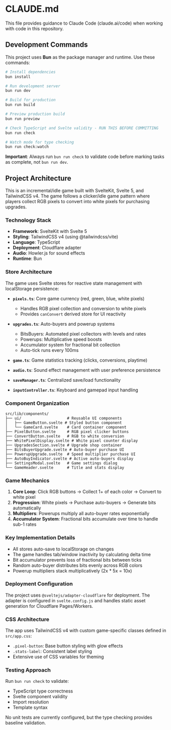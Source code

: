 # CLAUDE.md

This file provides guidance to Claude Code (claude.ai/code) when working with code in this repository.

## Development Commands

This project uses **Bun** as the package manager and runtime. Use these commands:

```bash
# Install dependencies
bun install

# Run development server
bun run dev

# Build for production
bun run build

# Preview production build
bun run preview

# Check TypeScript and Svelte validity - RUN THIS BEFORE COMMITTING
bun run check

# Watch mode for type checking
bun run check:watch
```

**Important**: Always run `bun run check` to validate code before marking tasks as complete, not `bun run dev`.

## Project Architecture

This is an incremental/idle game built with SvelteKit, Svelte 5, and TailwindCSS v4. The game follows a clicker/idle game pattern where players collect RGB pixels to convert into white pixels for purchasing upgrades.

### Technology Stack
- **Framework**: SvelteKit with Svelte 5
- **Styling**: TailwindCSS v4 (using @tailwindcss/vite)
- **Language**: TypeScript
- **Deployment**: Cloudflare adapter
- **Audio**: Howler.js for sound effects
- **Runtime**: Bun

### Store Architecture

The game uses Svelte stores for reactive state management with localStorage persistence:

- **`pixels.ts`**: Core game currency (red, green, blue, white pixels)
  - Handles RGB pixel collection and conversion to white pixels
  - Provides `canConvert` derived store for UI reactivity

- **`upgrades.ts`**: Auto-buyers and powerup systems
  - BitsBuyers: Automated pixel collectors with levels and rates
  - Powerups: Multiplicative speed boosts
  - Accumulator system for fractional bit collection
  - Auto-tick runs every 100ms

- **`game.ts`**: Game statistics tracking (clicks, conversions, playtime)

- **`audio.ts`**: Sound effect management with user preference persistence

- **`saveManager.ts`**: Centralized save/load functionality

- **`inputController.ts`**: Keyboard and gamepad input handling

### Component Organization

```
src/lib/components/
├── ui/                    # Reusable UI components
│   ├── GameButton.svelte # Styled button component
│   └── GameCard.svelte    # Card container component
├── PixelButton.svelte     # RGB pixel clicker buttons
├── ConvertButton.svelte   # RGB to white conversion
├── WhitePixelDisplay.svelte # White pixel counter display
├── UpgradesSection.svelte # Upgrade shop container
├── BitsBuyerUpgrade.svelte # Auto-buyer purchase UI
├── PowerupUpgrade.svelte  # Speed multiplier purchase UI
├── AutoBuyIndicator.svelte # Active auto-buyers display
├── SettingsModal.svelte   # Game settings dialog
└── GameHeader.svelte      # Title and stats display
```

### Game Mechanics

1. **Core Loop**: Click RGB buttons → Collect 1+ of each color → Convert to white pixel
2. **Progression**: White pixels → Purchase auto-buyers → Generate bits automatically
3. **Multipliers**: Powerups multiply all auto-buyer rates exponentially
4. **Accumulator System**: Fractional bits accumulate over time to handle sub-1 rates

### Key Implementation Details

- All stores auto-save to localStorage on changes
- The game handles tab/window inactivity by calculating delta time
- Bit accumulator prevents loss of fractional bits between ticks
- Random auto-buyer distributes bits evenly across RGB colors
- Powerup multipliers stack multiplicatively (2x * 5x = 10x)

### Deployment Configuration

The project uses `@sveltejs/adapter-cloudflare` for deployment. The adapter is configured in `svelte.config.js` and handles static asset generation for Cloudflare Pages/Workers.

### CSS Architecture

The app uses TailwindCSS v4 with custom game-specific classes defined in `src/app.css`:
- `.pixel-button`: Base button styling with glow effects
- `.stats-label`: Consistent label styling
- Extensive use of CSS variables for theming

### Testing Approach

Run `bun run check` to validate:
- TypeScript type correctness
- Svelte component validity
- Import resolution
- Template syntax

No unit tests are currently configured, but the type checking provides baseline validation.